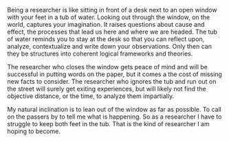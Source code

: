 Being a researcher is like sitting in front of a desk next to an open window with your feet in a tub of water. Looking out through the window, on the world, captures your imagination. It raises questions about cause and effect, the processes that lead us here and where we are headed. The tub of water reminds you to stay at the desk so that you can reflect upon, analyze, contextualize and write down your observations. Only then can they be structures into coherent logical frameworks and theories. 

The researcher who closes the window gets peace of mind and will be successful in putting words on the paper, but it comes a the cost of missing new facts to consider. The researcher who ignores the tub and run out on the street will surely get exiting experiences, but will likely not find the objective distance, or the time, to analyze them impartially. 

My natural inclination is to lean out of the window as far as possible. To call on the passers by to tell me what is happening. So as a researcher I have to struggle to keep both feet in the tub. That is the kind of researcher I am hoping to become. 
